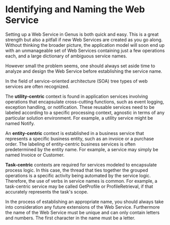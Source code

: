 # Identifying and Naming the Web Service

Setting up a Web Service in Genus is both quick and easy. This is a great strength but also a pitfall if new Web Services are created as you go along. Without thinking the broader picture, the application model will soon end up with an unmanageable set of Web Services containing just a few operations each, and a large dictionary of ambiguous service names.

However small the problem seems, one should always set aside time to analyze and design the Web Service before establishing the service name.

In the field of service-oriented architecture (SOA) tree types of web services are often recognized.

The **utility-centric** context is found in application services involving operations that encapsulate cross-cutting functions, such as event logging, exception handling, or notification. These reusable services need to be labeled according to a specific processing context, agnostic in terms of any particular solution environment. For example, a utility service might be named Notify.  

An **entity-centric** context is established in a business service that represents a specific business entity, such as an invoice or a purchase order. The labeling of entity-centric business services is often predetermined by the entity name. For example, a service may simply be named Invoice or Customer.  

**Task-centric** contexts are required for services modeled to encapsulate process logic. In this case, the thread that ties together the grouped operations is a specific activity being automated by the service logic. Therefore, the use of verbs in service names is common. For example, a task-centric service may be called GetProfile or ProfileRetrieval, if that accurately represents the task's scope.  

In the process of establishing an appropriate name, you should always take into consideration any future extensions of the Web Service. Furthermore the name of the Web Service must be unique and can only contain letters and numbers. The first character in the name must be a letter.
